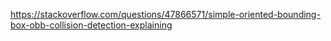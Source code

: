 ﻿https://stackoverflow.com/questions/47866571/simple-oriented-bounding-box-obb-collision-detection-explaining